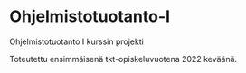# Ohjelmistotuotanto-I
Ohjelmistotuotanto I kurssin projekti

Toteutettu ensimmäisenä tkt-opiskeluvuotena 2022 keväänä.
